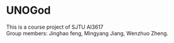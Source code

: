 # UNOGod
This is a course project of SJTU AI3617 \
Group members: Jinghao feng, Mingyang Jiang, Wenzhuo Zheng.
